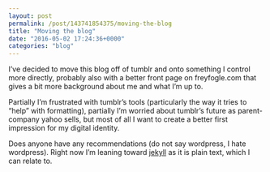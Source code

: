 ```yaml
---
layout: post
permalink: /post/143741854375/moving-the-blog
title: "Moving the blog"
date: "2016-05-02 17:24:36+0000"
categories: "blog"
---
```

I’ve decided to move this blog off of tumblr and onto something I control more directly, probably also with a better front page on freyfogle.com that gives a bit more background about me and what I’m up to. 

Partially I’m frustrated with tumblr’s tools (particularly the way it tries to “help” with formatting), partially I’m worried about tumblr’s future as parent-company yahoo sells, but most of all I want to create a better first impression for my digital identity. 

Does anyone have any recommendations (do not say wordpress, I hate wordpress). Right now I’m leaning toward <a href="http://jekyllrb.com/">jekyll</a> as it is plain text, which I can relate to. 

